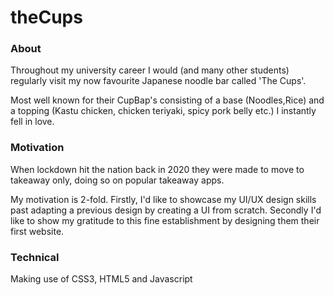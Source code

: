 # theCups

### About

Throughout my university career I would (and many other students) regularly visit my now favourite Japanese noodle bar called 'The Cups'.

Most well known for their CupBap's consisting of a base (Noodles,Rice) and a topping (Kastu chicken, chicken teriyaki, spicy pork belly etc.) I instantly fell in love.

### Motivation

When lockdown hit the nation back in 2020 they were made to move to takeaway only, doing so on popular takeaway apps.

My motivation is 2-fold. Firstly, I'd like to showcase my UI/UX design skills past adapting a previous design by creating a UI from scratch. 
Secondly I'd like to show my gratitude to this fine establishment by designing them their first website. 


### Technical

Making use of CSS3, HTML5 and Javascript
